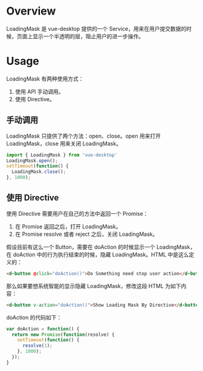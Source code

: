 # Overview

LoadingMask 是 vue-desktop 提供的一个 Service，用来在用户提交数据的时候，页面上显示一个半透明的层，阻止用户的进一步操作。

# Usage

LoadingMask 有两种使用方式：
1. 使用 API 手动调用。
2. 使用 Directive。

## 手动调用

LoadingMask 只提供了两个方法：open、close。open 用来打开 LoadingMask，close 用来关闭 LoadingMask。

```JavaScript
import { LoadingMask } from 'vue-desktop'
LoadingMask.open();
setTimeout(function() {
  LoadingMask.close();
}, 1000);
```

## 使用 Directive

使用 Directive 需要用户在自己的方法中返回一个 Promise：
1. 在 Promise 返回之后，打开 LoadingMask。
1. 在 Promise resolve 或者 reject 之后，关闭 LoadingMask。

假设目前有这么一个 Button，需要在 doAction 的时候显示一个 LoadingMask，在 doAction 中的行为执行结束的时候，隐藏 LoadingMask。HTML 中是这么定义的：

```HTML
<d-button @click="doAction()">Do Something need stop user action</d-button>
```

那么如果要想系统智能的显示隐藏 LoadingMask，修改这段 HTML 为如下内容：
```HTML
<d-button v-action="doAction()">Show Loading Mask By Directive</d-button>
```

doAction 的代码如下：
```JavaScript
var doAction = function() {
  return new Promise(function(resolve) {
    setTimeout(function() {
      resolve(1);
    }, 1000);
  });
}
```
